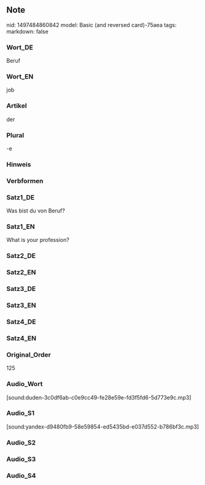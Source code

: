 ## Note
nid: 1497484860842
model: Basic (and reversed card)-75aea
tags: 
markdown: false

### Wort_DE
Beruf

### Wort_EN
job

### Artikel
der

### Plural
-e

### Hinweis


### Verbformen


### Satz1_DE
Was bist du von Beruf?

### Satz1_EN
What is your profession?

### Satz2_DE


### Satz2_EN


### Satz3_DE


### Satz3_EN


### Satz4_DE


### Satz4_EN


### Original_Order
125

### Audio_Wort
[sound:duden-3c0df6ab-c0e9cc49-fe28e59e-fd3f5fd6-5d773e9c.mp3]

### Audio_S1
[sound:yandex-d9480fb9-58e59854-ed5435bd-e037d552-b786bf3c.mp3]

### Audio_S2


### Audio_S3


### Audio_S4


